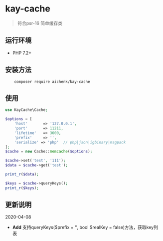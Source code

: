 # kay-cache
> 符合psr-16 简单缓存类

## 运行环境
- PHP 7.2+

## 安装方法
        composer require aichenk/kay-cache
        
## 使用
```php
use KayCache\Cache;

$options = [
    'host'       => '127.0.0.1',
    'port'       => 11211,
    'lifetime'   => 3600,
    'prefix'     => '',
    'serialize' => 'php'  // php|json|igbinary|msgpack
];
$cache = new Cache::memcache($options);

$cache->set('test', '111');
$data = $cache->get('test');

print_r($data);

$keys = $cache->queryKeys();
print_r($keys);
```

## 更新说明
2020-04-08
- **Add** 支持queryKeys($prefix = '', bool $realKey = false)方法，获取key列表
